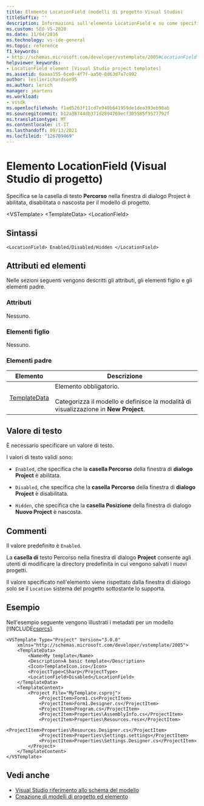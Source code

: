 ```yaml
---
title: Elemento LocationField (modelli di progetto Visual Studio)
titleSuffix: ''
description: Informazioni sull'elemento LocationField e su come specifica se la casella di testo New Project dialog box Location è abilitata, disabilitata o nascosta per il modello di progetto.
ms.custom: SEO-VS-2020
ms.date: 11/04/2016
ms.technology: vs-ide-general
ms.topic: reference
f1_keywords:
- http://schemas.microsoft.com/developer/vstemplate/2005#LocationField
helpviewer_keywords:
- LocationField element [Visual Studio project templates]
ms.assetid: 6aaaa155-6ce0-4f7f-aa50-8d63d7a7c992
author: leslierichardson95
ms.author: lerich
manager: jmartens
ms.workload:
- vssdk
ms.openlocfilehash: f1ad5263f11cd7e940b641959de1dea393eb98ab
ms.sourcegitcommit: b12a38744db371d2894769ecf305585f9577792f
ms.translationtype: MT
ms.contentlocale: it-IT
ms.lasthandoff: 09/13/2021
ms.locfileid: "126709469"
---
```

# <a name="locationfield-element-visual-studio-project-templates"></a>Elemento LocationField (Visual Studio di progetto)
Specifica se la casella di testo  **Percorso** nella finestra di dialogo Project è abilitata, disabilitata o nascosta per il modello di progetto.

 \<VSTemplate> \<TemplateData>
 \<LocationField>

## <a name="syntax"></a>Sintassi

```
<LocationField> Enabled/Disabled/Hidden </LocationField>
```

## <a name="attributes-and-elements"></a>Attributi ed elementi
 Nelle sezioni seguenti vengono descritti gli attributi, gli elementi figlio e gli elementi padre.

### <a name="attributes"></a>Attributi
 Nessuno.

### <a name="child-elements"></a>Elementi figlio
 Nessuno.

### <a name="parent-elements"></a>Elementi padre

|Elemento|Descrizione|
|-------------|-----------------|
|[TemplateData](../extensibility/templatedata-element-visual-studio-templates.md)|Elemento obbligatorio.<br /><br /> Categorizza il modello e definisce la modalità di visualizzazione in **New Project**.|

## <a name="text-value"></a>Valore di testo
 È necessario specificare un valore di testo.

 I valori di testo validi sono:

- `Enabled`, che specifica che la **casella Percorso** della finestra di **dialogo Project** è abilitata.

- `Disabled`, che specifica che la **casella Percorso** della finestra di **dialogo Project** è disabilitata.

- `Hidden`, che specifica che la **casella Posizione** della finestra di dialogo **Nuovo Project** è nascosta.

## <a name="remarks"></a>Commenti
 Il valore predefinito è `Enabled`.

 La **casella di** testo Percorso nella finestra di dialogo **Project** consente agli utenti di modificare la directory predefinita in cui vengono salvati i nuovi progetti.

 Il valore specificato nell'elemento viene rispettato dalla finestra di dialogo solo se il `Location` sistema del progetto sottostante lo supporta.

## <a name="example"></a>Esempio
 Nell'esempio seguente vengono illustrati i metadati per un modello [!INCLUDE[csprcs](../data-tools/includes/csprcs_md.md)].

```
<VSTemplate Type="Project" Version="3.0.0"
    xmlns="http://schemas.microsoft.com/developer/vstemplate/2005">
    <TemplateData>
        <Name>My template</Name>
        <Description>A basic template</Description>
        <Icon>TemplateIcon.ico</Icon>
        <ProjectType>CSharp</ProjectType>
        <LocationField>Disabled</LocationField>
    </TemplateData>
    <TemplateContent>
        <Project File="MyTemplate.csproj">
            <ProjectItem>Form1.cs<ProjectItem>
            <ProjectItem>Form1.Designer.cs</ProjectItem>
            <ProjectItem>Program.cs</ProjectItem>
            <ProjectItem>Properties\AssemblyInfo.cs</ProjectItem>
            <ProjectItem>Properties\Resources.resx</ProjectItem>
            <ProjectItem>Properties\Resources.Designer.cs</ProjectItem>
            <ProjectItem>Properties\Settings.settings</ProjectItem>
            <ProjectItem>Properties\Settings.Designer.cs</ProjectItem>
        </Project>
    </TemplateContent>
</VSTemplate>
```

## <a name="see-also"></a>Vedi anche
- [Visual Studio riferimento allo schema del modello](../extensibility/visual-studio-template-schema-reference.md)
- [Creazione di modelli di progetto ed elemento](../ide/creating-project-and-item-templates.md)
